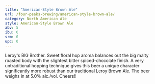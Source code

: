 ```yaml
---
title: "American-Style Brown Ale"
url: /four-peaks-brewing/american-style-brown-ale/
category: North American Ale
style: American-Style Brown Ale
abv: 5
ibu: 0
srm: 0
upc: 0
---
```

Leroy's BIG Brother. Sweet floral hop aroma balances out the big malty roasted body with the slightest bitter spiced-chocolate finish. A very untraditional hopping technique gives this beer a unique character significantly more robust than our traditional Leroy Brown Ale. The beer weighs in at 5.0% alc./vol. Cheers!!
